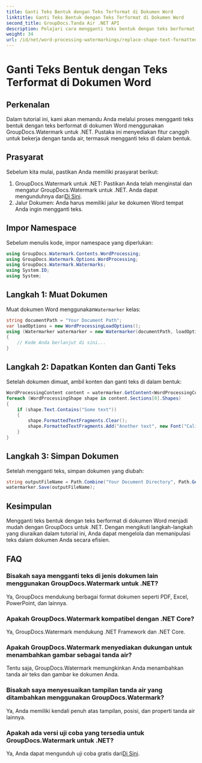 ```yaml
---
title: Ganti Teks Bentuk dengan Teks Terformat di Dokumen Word
linktitle: Ganti Teks Bentuk dengan Teks Terformat di Dokumen Word
second_title: GroupDocs.Tanda Air .NET API
description: Pelajari cara mengganti teks bentuk dengan teks berformat di dokumen Word menggunakan GroupDocs.Watermark untuk .NET. Kemampuan mengedit dokumen Anda dengan mudah.
weight: 34
url: /id/net/word-processing-watermarkings/replace-shape-text-formatted-text-word-docs/
---
```


# Ganti Teks Bentuk dengan Teks Terformat di Dokumen Word

## Perkenalan
Dalam tutorial ini, kami akan memandu Anda melalui proses mengganti teks bentuk dengan teks berformat di dokumen Word menggunakan GroupDocs.Watermark untuk .NET. Pustaka ini menyediakan fitur canggih untuk bekerja dengan tanda air, termasuk mengganti teks di dalam bentuk.
## Prasyarat
Sebelum kita mulai, pastikan Anda memiliki prasyarat berikut:
1.  GroupDocs.Watermark untuk .NET: Pastikan Anda telah menginstal dan mengatur GroupDocs.Watermark untuk .NET. Anda dapat mengunduhnya dari[Di Sini](https://releases.groupdocs.com/Watermark/net/).
2. Jalur Dokumen: Anda harus memiliki jalur ke dokumen Word tempat Anda ingin mengganti teks.

## Impor Namespace
Sebelum menulis kode, impor namespace yang diperlukan:
```csharp
using GroupDocs.Watermark.Contents.WordProcessing;
using GroupDocs.Watermark.Options.WordProcessing;
using GroupDocs.Watermark.Watermarks;
using System.IO;
using System;
```
## Langkah 1: Muat Dokumen
 Muat dokumen Word menggunakan`Watermarker` kelas:
```csharp
string documentPath = "Your Document Path";
var loadOptions = new WordProcessingLoadOptions();
using (Watermarker watermarker = new Watermarker(documentPath, loadOptions))
{
    // Kode Anda berlanjut di sini...
}
```
## Langkah 2: Dapatkan Konten dan Ganti Teks
Setelah dokumen dimuat, ambil konten dan ganti teks di dalam bentuk:
```csharp
WordProcessingContent content = watermarker.GetContent<WordProcessingContent>();
foreach (WordProcessingShape shape in content.Sections[0].Shapes)
{
    if (shape.Text.Contains("Some text"))
    {
        shape.FormattedTextFragments.Clear();
        shape.FormattedTextFragments.Add("Another text", new Font("Calibri", 19, FontStyle.Bold), Color.Red, Color.Aqua);
    }
}
```
## Langkah 3: Simpan Dokumen
Setelah mengganti teks, simpan dokumen yang diubah:
```csharp
string outputFileName = Path.Combine("Your Document Directory", Path.GetFileName(documentPath));
watermarker.Save(outputFileName);
```

## Kesimpulan
Mengganti teks bentuk dengan teks berformat di dokumen Word menjadi mudah dengan GroupDocs untuk .NET. Dengan mengikuti langkah-langkah yang diuraikan dalam tutorial ini, Anda dapat mengelola dan memanipulasi teks dalam dokumen Anda secara efisien.

## FAQ
### Bisakah saya mengganti teks di jenis dokumen lain menggunakan GroupDocs.Watermark untuk .NET?
Ya, GroupDocs mendukung berbagai format dokumen seperti PDF, Excel, PowerPoint, dan lainnya.
### Apakah GroupDocs.Watermark kompatibel dengan .NET Core?
Ya, GroupDocs.Watermark mendukung .NET Framework dan .NET Core.
### Apakah GroupDocs.Watermark menyediakan dukungan untuk menambahkan gambar sebagai tanda air?
Tentu saja, GroupDocs.Watermark memungkinkan Anda menambahkan tanda air teks dan gambar ke dokumen Anda.
### Bisakah saya menyesuaikan tampilan tanda air yang ditambahkan menggunakan GroupDocs.Watermark?
Ya, Anda memiliki kendali penuh atas tampilan, posisi, dan properti tanda air lainnya.
### Apakah ada versi uji coba yang tersedia untuk GroupDocs.Watermark untuk .NET?
 Ya, Anda dapat mengunduh uji coba gratis dari[Di Sini](https://releases.groupdocs.com/).